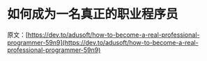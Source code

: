 # 如何成为一名真正的职业程序员

原文：[https://dev.to/adusoft/how-to-become-a-real-professional-programmer-59n9](https://dev.to/adusoft/how-to-become-a-real-professional-programmer-59n9)